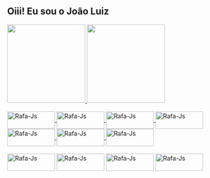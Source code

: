 ## Oiii! Eu sou o João Luiz
 <div>
  <a href="https://github.com/joaolfc92">
  <img height="180em" src="https://github-readme-stats.vercel.app/api?username=joaolfc92&show_icons=true&theme=dark&include_all_commits=true&count_private=true"/>
  <img height="180em" src="https://github-readme-stats.vercel.app/api/top-langs/?username=joaolfc92&layout=compact&langs_count=7&theme=dark"/>
</div>
  
<div style="display: inline_block"><br>
   <div> 
  <img align="center" alt="Rafa-Js" height="40" width="110" src="https://img.shields.io/badge/HTML5-E34F26?style=for-the-badge&logo=html5&logoColor=white">
  <img align="center" alt="Rafa-Js" height="40" width="110" src="https://img.shields.io/badge/CSS3-1572B6?style=for-the-badge&logo=css3&logoColor=white">
  <img align="center" alt="Rafa-Js" height="40" width="110" src="https://img.shields.io/badge/JavaScript-F7DF1E?style=for-the-badge&logo=javascript&logoColor=black">
  <img align="center" alt="Rafa-Js" height="40" width="110" src="https://img.shields.io/badge/Bootstrap-563D7C?style=for-the-badge&logo=bootstrap&logoColor=white">
  <img align="center" alt="Rafa-Js" height="40" width="110" src="https://img.shields.io/badge/Windows-0078D6?style=for-the-badge&logo=windows&logoColor=white">
  <img align="center" alt="Rafa-Js" height="40" width="110" src="https://img.shields.io/badge/Discord-7289DA?style=for-the-badge&logo=discord&logoColor=white">
  <img align="center" alt="Rafa-Js" height="40" width="110" src="https://img.shields.io/badge/React-20232A?style=for-the-badge&logo=react&logoColor=61DAFB">
 </div>
 <br>
  <a href="http://www.linkedin.com/in/joao-luiz-869214140/"><img align="center" alt="Rafa-Js" height="40" width="110" src="https://img.shields.io/badge/LinkedIn-0077B5?style=for-    the-badge&logo=linkedin&logoColor=white"></a>
   <a href="https://web.whatsapp.com/send?phone=5521969084966"> <img align="center" alt="Rafa-Js" height="40" width="110" src="https://img.shields.io/badge/WhatsApp-25D366?       style=for-the-badge&logo=whatsapp&logoColor=white"></a>
   <a href="mailto:joaobotanocoracao@gmail.com"> <img align="center" alt="Rafa-Js" height="40" width="110" src="https://img.shields.io/badge/Gmail-D14836?style=for-the-badge&logo=gmail&logoColor=white"></a>
   <a href="https://telegram.me/Joaolfc92"> <img align="center" alt="Rafa-Js" height="40" width="110" src="	https://img.shields.io/badge/Telegram-2CA5E0?style=for-the-badge&logo=telegram&logoColor=white"></a>
 

</div>
  
  
  
